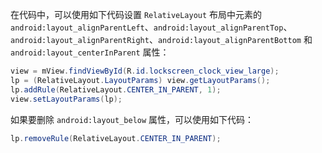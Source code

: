 在代码中，可以使用如下代码设置 `RelativeLayout` 布局中元素的 `android:layout_alignParentLeft`、`android:layout_alignParentTop`、`android:layout_alignParentRight`、`android:layout_alignParentBottom` 和 `android:layout_centerInParent` 属性：

```java
view = mView.findViewById(R.id.lockscreen_clock_view_large);
lp = (RelativeLayout.LayoutParams) view.getLayoutParams();
lp.addRule(RelativeLayout.CENTER_IN_PARENT, 1);
view.setLayoutParams(lp);
```

如果要删除 `android:layout_below` 属性，可以使用如下代码：

```java
lp.removeRule(RelativeLayout.CENTER_IN_PARENT);
```


